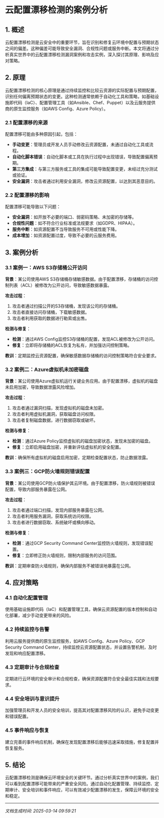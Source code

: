 # 云配置漂移检测的案例分析

## 1. 概述

云配置漂移检测是云安全中的重要环节，旨在识别和修复云环境中配置与预期状态之间的偏差。这种偏差可能导致安全漏洞、合规性问题或服务中断。本文将通过分析真实世界中的云配置漂移检测漏洞案例和攻击实例，深入探讨其原理、影响及应对策略。

## 2. 原理

云配置漂移检测的核心原理是通过持续监控和比较云资源的实际配置与预期配置，识别任何偏离预期状态的变更。这种检测通常依赖于自动化工具和策略，如基础设施即代码（IaC）、配置管理工具（如Ansible、Chef、Puppet）以及云服务提供商的原生监控服务（如AWS Config、Azure Policy）。

### 2.1 配置漂移的来源

配置漂移可能由多种原因引起，包括：

- **手动变更**：管理员或开发人员手动修改云资源配置，未通过自动化工具或流程。
- **自动化脚本错误**：自动化脚本或工具在执行过程中出现错误，导致配置偏离预期。
- **第三方集成**：与第三方服务或工具的集成可能导致配置变更，未经过充分测试或验证。
- **安全漏洞**：攻击者通过利用安全漏洞，修改云资源配置，以达到其恶意目的。

### 2.2 配置漂移的影响

配置漂移可能导致以下问题：

- **安全漏洞**：如开放不必要的端口、弱密码策略、未加密的存储等。
- **合规性问题**：如不符合行业标准或法规要求（如GDPR、HIPAA）。
- **服务中断**：如资源配置不当导致服务不可用或性能下降。
- **成本增加**：如资源配置过度，导致不必要的云服务费用。

## 3. 案例分析

### 3.1 案例一：AWS S3存储桶公开访问

**背景**：某公司使用AWS S3存储桶存储敏感数据。由于配置漂移，存储桶的访问控制列表（ACL）被修改为公开访问，导致敏感数据暴露。

**攻击过程**：
1. 攻击者通过扫描公开的S3存储桶，发现该公司的存储桶。
2. 攻击者直接访问存储桶，下载敏感数据。
3. 攻击者利用获取的数据进行勒索或出售。

**检测与修复**：
- **检测**：通过AWS Config监控S3存储桶的配置，发现ACL被修改为公开访问。
- **修复**：立即将存储桶的ACL恢复为私有，并加强访问控制策略。

**教训**：定期监控云资源配置，确保敏感数据存储桶的访问控制策略符合安全要求。

### 3.2 案例二：Azure虚拟机未加密磁盘

**背景**：某公司使用Azure虚拟机运行关键业务应用。由于配置漂移，虚拟机的磁盘未启用加密，导致数据泄露风险增加。

**攻击过程**：
1. 攻击者通过漏洞扫描，发现虚拟机的磁盘未加密。
2. 攻击者利用虚拟机漏洞，获取磁盘访问权限。
3. 攻击者复制磁盘数据，进行数据窃取或破坏。

**检测与修复**：
- **检测**：通过Azure Policy监控虚拟机的磁盘加密状态，发现未加密的磁盘。
- **修复**：立即启用磁盘加密，并重新评估虚拟机的安全配置。

**教训**：确保所有虚拟机的磁盘启用加密，定期检查配置状态，防止数据泄露。

### 3.3 案例三：GCP防火墙规则错误配置

**背景**：某公司使用GCP防火墙保护其云环境。由于配置漂移，防火墙规则被错误配置，导致内部服务暴露在公网。

**攻击过程**：
1. 攻击者通过端口扫描，发现内部服务暴露在公网。
2. 攻击者利用服务漏洞，获取系统访问权限。
3. 攻击者进行数据窃取、系统破坏或横向移动。

**检测与修复**：
- **检测**：通过GCP Security Command Center监控防火墙规则，发现错误配置。
- **修复**：立即修正防火墙规则，限制内部服务的访问范围。

**教训**：定期审查防火墙规则，确保内部服务不被错误地暴露在公网。

## 4. 应对策略

### 4.1 自动化配置管理

使用基础设施即代码（IaC）和配置管理工具，确保云资源配置的版本控制和自动化部署，减少手动变更带来的风险。

### 4.2 持续监控与告警

利用云服务提供商的原生监控服务，如AWS Config、Azure Policy、GCP Security Command Center，持续监控云资源配置状态，并设置告警机制，及时发现和响应配置漂移。

### 4.3 定期审计与合规检查

定期进行云环境的安全审计和合规检查，确保资源配置符合安全最佳实践和法规要求。

### 4.4 安全培训与意识提升

加强管理员和开发人员的安全培训，提高其对配置漂移风险的认识，避免手动变更和错误配置。

### 4.5 事件响应与恢复

建立完善的事件响应机制，确保在发现配置漂移后能够迅速采取措施，修复配置并恢复服务。

## 5. 结论

云配置漂移检测是确保云环境安全的关键环节。通过分析真实世界中的案例，我们可以看到配置漂移可能带来的严重安全风险。通过自动化配置管理、持续监控、定期审计、安全培训和事件响应，可以有效减少配置漂移的发生，保障云环境的安全和稳定。

---

*文档生成时间: 2025-03-14 09:59:21*
